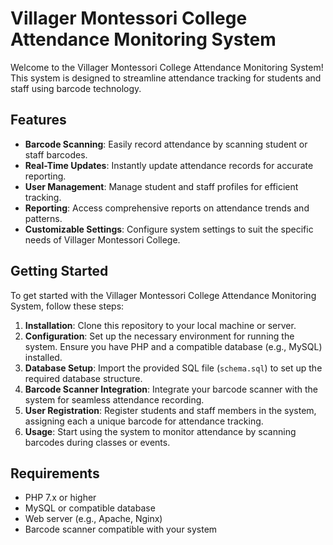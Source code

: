 # Villager Montessori College Attendance Monitoring System

Welcome to the Villager Montessori College Attendance Monitoring System! This system is designed to streamline attendance tracking for students and staff using barcode technology.

## Features

- **Barcode Scanning**: Easily record attendance by scanning student or staff barcodes.
- **Real-Time Updates**: Instantly update attendance records for accurate reporting.
- **User Management**: Manage student and staff profiles for efficient tracking.
- **Reporting**: Access comprehensive reports on attendance trends and patterns.
- **Customizable Settings**: Configure system settings to suit the specific needs of Villager Montessori College.

## Getting Started

To get started with the Villager Montessori College Attendance Monitoring System, follow these steps:

1. **Installation**: Clone this repository to your local machine or server.
2. **Configuration**: Set up the necessary environment for running the system. Ensure you have PHP and a compatible database (e.g., MySQL) installed.
3. **Database Setup**: Import the provided SQL file (`schema.sql`) to set up the required database structure.
4. **Barcode Scanner Integration**: Integrate your barcode scanner with the system for seamless attendance recording.
5. **User Registration**: Register students and staff members in the system, assigning each a unique barcode for attendance tracking.
6. **Usage**: Start using the system to monitor attendance by scanning barcodes during classes or events.

## Requirements

- PHP 7.x or higher
- MySQL or compatible database
- Web server (e.g., Apache, Nginx)
- Barcode scanner compatible with your system

